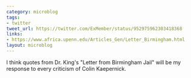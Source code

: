 ```yaml
---
category: microblog
tags:
- twitter
tweet_url: https://twitter.com/ExMember/status/952975962303418368
links:
- https://www.africa.upenn.edu/Articles_Gen/Letter_Birmingham.html
layout: microblog
---
```

I think quotes from Dr. King's "Letter from Birmingham Jail" will be my response to every criticism of Colin Kaepernick.

